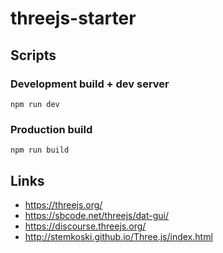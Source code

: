 # threejs-starter

## Scripts
### Development build + dev server
`npm run dev`
### Production build
`npm run build`

## Links
* https://threejs.org/
* https://sbcode.net/threejs/dat-gui/
* https://discourse.threejs.org/
* http://stemkoski.github.io/Three.js/index.html
